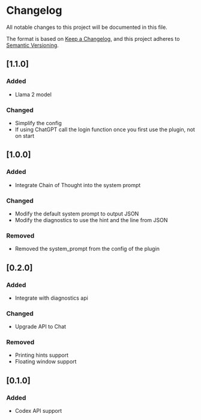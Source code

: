 # Changelog

All notable changes to this project will be documented in this file.

The format is based on [Keep a Changelog](https://keepachangelog.com/en/1.0.0/),
and this project adheres to [Semantic Versioning](https://semver.org/spec/v2.0.0.html).

## [1.1.0]

### Added

- Llama 2 model

### Changed

- Simplify the config
- If using ChatGPT call the login function once you first use the plugin, not on start

## [1.0.0]

### Added

- Integrate Chain of Thought into the system prompt

### Changed

- Modify the default system prompt to output JSON
- Modify the diagnostics to use the hint and the line from JSON

### Removed

- Removed the system_prompt from the config of the plugin

## [0.2.0]

### Added

- Integrate with diagnostics api

### Changed

- Upgrade API to Chat

### Removed

- Printing hints support
- Floating window support

## [0.1.0]

### Added

- Codex API support

